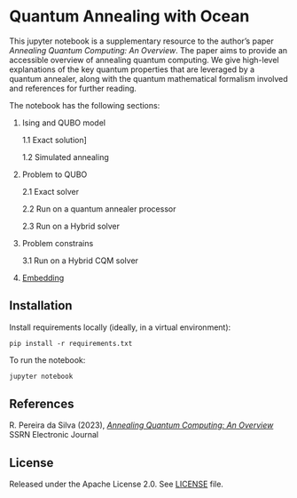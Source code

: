 <!--- [![Open in Leap IDE](https://cdn-assets.cloud.dwavesys.com/shared/latest/badges/leapide.svg)](  https://ide.dwavesys.io/#https://github.com/dwave-examples/factoring-notebook)[![Linux/Mac/Windows build status](  https://circleci.com/gh/dwave-examples/factoring-notebook.svg?style=shield)](  https://circleci.com/gh/dwave-examples/factoring-notebook) --->

# Quantum Annealing with Ocean

This jupyter notebook is a supplementary resource to the author’s paper _Annealing Quantum Computing: An Overview_. The paper aims to provide an accessible overview of annealing quantum computing. We give high-level explanations of the key quantum properties that are leveraged by a quantum annealer, along with the quantum mathematical formalism involved and references for further reading.

The notebook has the following sections:

   1. Ising and QUBO model
   
       1.1 Exact solution]
       
       1.2 Simulated annealing
       
   2. Problem to QUBO
       
       2.1 Exact solver
       
       2.2 Run on a quantum annealer processor
       
       2.3 Run on a Hybrid solver

   3. Problem constrains
   
       3.1 Run on a Hybrid CQM solver
   
   4. [Embedding](#Embedding)


## Installation

<!--- You can run this example [in the Leap IDE](https://ide.dwavesys.io/#https://github.com/dwave-examples). --->

Install requirements locally (ideally, in a virtual environment):

    pip install -r requirements.txt

<!--- ## Usage

To enable notebook extensions[^1]:

```bash
jupyter contrib nbextension install --sys-prefix
jupyter nbextension enable toc2/main
jupyter nbextension enable exercise/main
jupyter nbextension enable exercise2/main
jupyter nbextension enable python-markdown/main

``` --->


To run the notebook:

```bash
jupyter notebook
```

<!--- [^1]: Leap's IDE, which runs VS Code, does not support all notebook extensions. --->

## References

R. Pereira da Silva (2023), [_Annealing Quantum Computing: An Overview_](https://papers.ssrn.com/sol3/papers.cfm?abstract_id=4501788) SSRN Electronic Journal

## License

Released under the Apache License 2.0. See [LICENSE](LICENSE.md) file.
